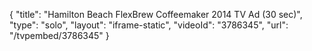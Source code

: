 {
    "title": "Hamilton Beach FlexBrew Coffeemaker 2014 TV Ad (30 sec)",
    "type": "solo",
    "layout": "iframe-static",
    "videoId": "3786345",
    "url": "\/tvpembed\/3786345"
}